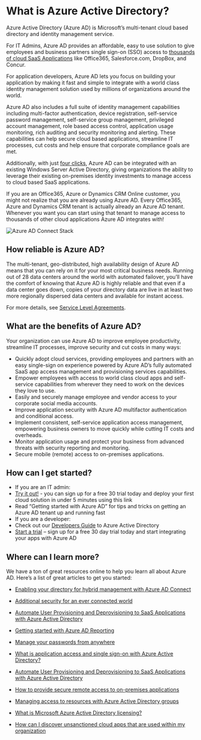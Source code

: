 <properties
    pageTitle="What is Azure Active Directory?"
    description="Use Azure Active Directory to extend your existing on-premises identities into the cloud or develop Azure AD integrated applications."
    services="active-directory"
    documentationCenter=""
    authors="MarkusVi"
    manager="femila"
    editor=""/>

<tags
    ms.service="active-directory"
    ms.workload="identity"
    ms.tgt_pltfrm="na"
    ms.devlang="na"
    ms.topic="article"
    ms.date="08/23/2016"
    ms.author="markusvi"/>


# What is Azure Active Directory?





Azure Active Directory (Azure AD) is Microsoft’s multi-tenant cloud based directory and identity management service.

For IT Admins, Azure AD provides an affordable, easy to use solution to give employees and business partners single sign-on (SSO) access to [thousands of cloud SaaS Applications](http://blogs.technet.com/b/ad/archive/2014/09/03/50-saas-apps-now-support-federation-with-azure-ad.aspx) like Office365, Salesforce.com, DropBox, and Concur.

For application developers, Azure AD lets you focus on building your application by making it fast and simple to integrate with a world class identity management solution used by millions of organizations around the world.

Azure AD also includes a full suite of identity management capabilities including multi-factor authentication, device registration, self-service password management, self-service group management, privileged account management, role based access control, application usage monitoring, rich auditing and security monitoring and alerting. These capabilities can help secure cloud based applications, streamline IT processes, cut costs and help ensure that corporate compliance goals are met.

Additionally, with just [four clicks](http://blogs.technet.com/b/ad/archive/2014/08/04/connecting-ad-and-azure-ad-only-4-clicks-with-azure-ad-connect.aspx), Azure AD can be integrated with an existing Windows Server Active Directory, giving organizations the ability to leverage their existing on-premises identity investments to manage access to cloud based SaaS applications.

If you are an Office365, Azure or Dynamics CRM Online customer, you might not realize that you are already using Azure AD. Every Office365, Azure and Dynamics CRM tenant is actually already an Azure AD tenant. Whenever you want you can start using that tenant to manage access to thousands of other cloud applications Azure AD integrates with!





![Azure AD Connect Stack](./media/active-directory-whatis/Azure_Active_Directory.png)


## How reliable is Azure AD?

The multi-tenant, geo-distributed, high availability design of Azure AD means that you can rely on it for your most critical business needs. Running out of 28 data centers around the world with automated failover, you’ll have the comfort of knowing that Azure AD is highly reliable and that even if a data center goes down, copies of your directory data are live in at least two more regionally dispersed data centers and available for instant access.

For more details, see [Service Level Agreements](https://azure.microsoft.com/support/legal/sla/).



## What are the benefits of Azure AD?

Your organization can use Azure AD to improve employee productivity, streamline IT processes, improve security and cut costs in many ways:

-	Quickly adopt cloud services, providing employees and partners with an easy single-sign on experience powered by Azure AD’s fully automated SaaS app access management and provisioning services capabilities.
-	Empower employees with access to world class cloud apps and self-service capabilities from wherever they need to work on the devices they love to use.
-	Easily and securely manage employee and vendor access to your corporate social media accounts.
-	Improve application security with Azure AD multifactor authentication and conditional access.
-	Implement consistent, self-service application access management, empowering business owners to move quickly while cutting IT costs and overheads.
-	Monitor application usage and protect your business from advanced threats with security reporting and monitoring.
-	Secure mobile (remote) access to on-premises applications.






## How can I get started?
-	If you are an IT admin:
 - [Try it out!](https://azure.microsoft.com/trial/get-started-active-directory/) - you can sign up for a free 30 trial today and deploy your first cloud solution in under 5 minutes using this link
 - Read “Getting started with Azure AD” for tips and tricks on getting an Azure AD tenant up and running fast
-	If you are a developer:
 - Check out our [Developers Guide](active-directory-developers-guide.md) to Azure Active Directory
 - [Start a trial](https://azure.microsoft.com/trial/get-started-active-directory/) – sign up for a free 30 day trial today and  start integrating your apps with Azure AD



## Where can I learn more?

We have a ton of great resources online to help you learn all about Azure AD. Here’s a list of great articles to get you started:


- [Enabling your directory for hybrid management with Azure AD Connect](active-directory-aadconnect.md)

- [Additional security for an ever connected world](../multi-factor-authentication/multi-factor-authentication.md)

- [Automate User Provisioning and Deprovisioning to SaaS Applications with Azure Active Directory](active-directory-saas-app-provisioning.md)

- [Getting started with Azure AD Reporting](active-directory-reporting-getting-started.md)

- [Manage your passwords from anywhere](active-directory-passwords.md)

- [What is application access and single sign-on with Azure Active Directory?](active-directory-appssoaccess-whatis.md)

- [Automate User Provisioning and Deprovisioning to SaaS Applications with Azure Active Directory](active-directory-saas-app-provisioning.md)

- [How to provide secure remote access to on-premises applications](active-directory-application-proxy-get-started.md)

- [Managing access to resources with Azure Active Directory groups](active-directory-manage-groups.md)

- [What is Microsoft Azure Active Directory licensing?](active-directory-licensing-what-is.md)

- [How can I discover unsanctioned cloud apps that are used within my organization](active-directory-cloudappdiscovery-whatis.md)
